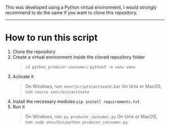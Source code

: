 This was developed using a Python virtual environment, I would strongly recommend to do the same if you want to clone this repository.

___

# How to run this script

1. Clone the repository
2. Create a virtual environment inside the cloned repository folder
   >`cd python_producer-consumer/`
   >`python3 -m venv venv`
3. Activate it
   >On Windows, run:
   >`venv\Scripts\activate.bat`
   >On Unix or MacOS, run:
   >`source venv/bin/activate`
4. Install the necessary modules
   `pip install requirements.txt`
5. Run it
    >On Windows, run:
   `py producer_consumer.py`
   >On Unix or MacOS, run:
   >`sudo venv/bin/python producer_consumer.py`
   